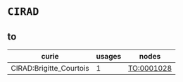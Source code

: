 # `CIRAD`

## to

| curie                   |   usages | nodes                                           |
|-------------------------|----------|-------------------------------------------------|
| CIRAD:Brigitte_Courtois |        1 | [TO:0001028](https://bioregistry.io/TO:0001028) |

